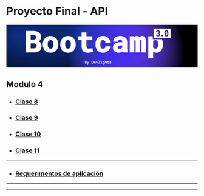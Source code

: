 # Proyecto Final - API

![banner](README/bootcamp3.png)

## Modulo 4

- ### [Clase 8](README/CLASE_8.md)
- ### [Clase 9](README/CLASE_9.md)
- ### [Clase 10](README/CLASE_10.md)
- ### [Clase 11](README/CLASE_11.md)

---

- ### [Requerimentos de aplicación](README/AppRequirements.md)

---

---
